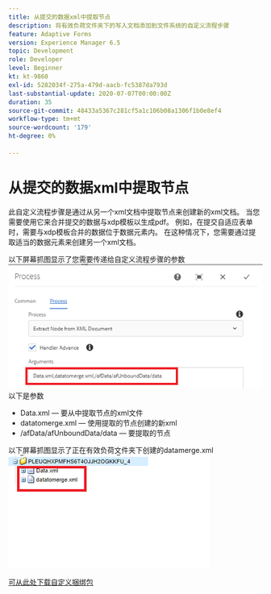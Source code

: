```yaml
---
title: 从提交的数据xml中提取节点
description: 将有效负荷文件夹下的写入文档添加到文件系统的自定义流程步骤
feature: Adaptive Forms
version: Experience Manager 6.5
topic: Development
role: Developer
level: Beginner
kt: kt-9860
exl-id: 5282034f-275a-479d-aacb-fc5387da793d
last-substantial-update: 2020-07-07T00:00:00Z
duration: 35
source-git-commit: 48433a5367c281cf5a1c106b08a1306f1b0e8ef4
workflow-type: tm+mt
source-wordcount: '179'
ht-degree: 0%

---
```


# 从提交的数据xml中提取节点

此自定义流程步骤是通过从另一个xml文档中提取节点来创建新的xml文档。 当您需要使用它来合并提交的数据与xdp模板以生成pdf。 例如，在提交自适应表单时，需要与xdp模板合并的数据位于数据元素内。 在这种情况下，您需要通过提取适当的数据元素来创建另一个xml文档。

以下屏幕抓图显示了您需要传递给自定义流程步骤的参数
![process-step](assets/create-xml-process-step.png)
以下是参数
* Data.xml — 要从中提取节点的xml文件
* datatomerge.xml — 使用提取的节点创建的新xml
* /afData/afUnboundData/data — 要提取的节点


以下屏幕抓图显示了正在有效负荷文件夹下创建的datamerge.xml
![create-xml](assets/create-xml.png)

[可从此处下载自定义捆绑包](/help/forms/assets/common-osgi-bundles/SetValueApp.core-1.0-SNAPSHOT.jar)
